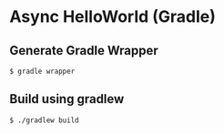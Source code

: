# Async HelloWorld (Gradle)

## Generate Gradle Wrapper

```
$ gradle wrapper
```

## Build using gradlew

```
$ ./gradlew build
```
